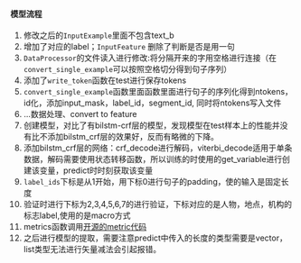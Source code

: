 #### 模型流程
1. 修改之后的`InputExample`里面不包含text_b
2. 增加了对应的label；`InputFeature` 删除了判断是否是用一句
3. `DataProcessor`的文件读入进行修改:将分隔开来的字用空格进行连接（在`convert_single_example`可以按照空格切分得到句子序列）
4. 添加了`write_token`函数在test进行保存tokens
5. `convert_single_example`函数里面函数里面进行句子的序列化得到ntokens，id化，添加input_mask，label_id，segment_id, 同时将ntokens写入文件
6. ...数据处理、convert to feature
7. 创建模型，对比了有bilstm-crf层的模型，发现模型在test样本上的性能并没有比不添加bilstm_crf层的效果好，反而有略微的下降。
8. 添加bilstm_crf层的网络：crf_decode进行解码，viterbi_decode适用于单条数据，解码需要使用状态转移函数，所以训练的时使用的get_variable进行创建该变量，predict时时刻获取该变量
9. `label_ids`下标是从1开始，用下标0进行句子的padding，使的输入是固定长度
10. 验证时进行下标为2,3,4,5,6,7的进行验证，下标对应的是人物，地点，机构的标志label,使用的是macro方式
11. metrics函数调用[开源的metric代码](https://github.com/guillaumegenthial/tf_metrics)
12. 之后进行模型的提取，需要注意predict中传入的长度的类型需要是vector，list类型无法进行矢量减法会引起报错。